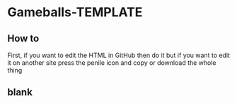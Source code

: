 # Gameballs-TEMPLATE

## How to
First, if you want to edit the HTML in GitHub then do it but if you want to edit it on another site press the penile icon and copy or download the whole thing

## blank


